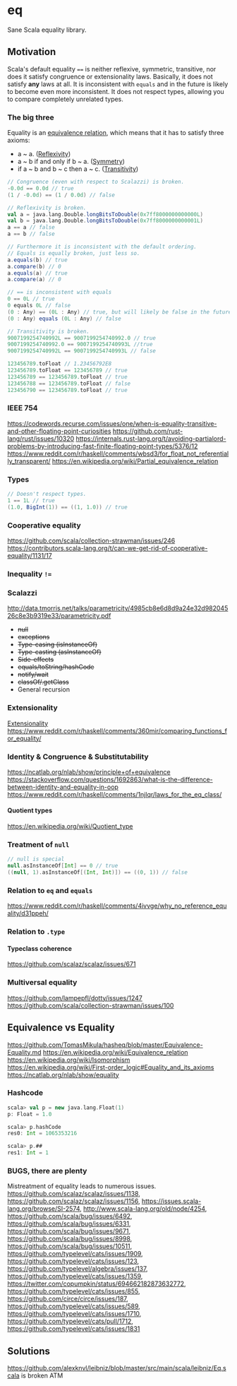 # eq
Sane Scala equality library.

## Motivation
Scala's default equality `==` is neither reflexive, symmetric, transitive, nor does it satisfy congruence or extensionality laws. Basically, it does not satisfy **any** laws at all. It is inconsistent with `equals` and in the future is likely to become even more inconsistent. It does not respect types, allowing you to compare completely unrelated types.

### The big three
Equality is an [equivalence relation](https://en.wikipedia.org/wiki/Equivalence_relation), which means that it has to satisfy three axioms:
 * a ~ a. ([Reflexivity](https://en.wikipedia.org/wiki/Reflexive_relation))
 * a ~ b if and only if b ~ a. ([Symmetry](https://en.wikipedia.org/wiki/Symmetric_relation))
 * if a ~ b and b ~ c then a ~ c. ([Transitivity](https://en.wikipedia.org/wiki/Transitive_relation))

```scala
// Congruence (even with respect to Scalazzi) is broken.
-0.0d == 0.0d // true
(1 / -0.0d) == (1 / 0.0d) // false

// Reflexivity is broken.
val a = java.lang.Double.longBitsToDouble(0x7ff8000000000000L)
val b = java.lang.Double.longBitsToDouble(0x7ff8000000000001L)
a == a // false
a == b // false

// Furthermore it is inconsistent with the default ordering.
// Equals is equally broken, just less so.
a.equals(b) // true
a.compare(b) // 0
a.equals(a) // true
a.compare(a) // 0

// == is inconsistent with equals
0 == 0L // true
0 equals 0L // false
(0 : Any) == (0L : Any) // true, but will likely be false in the future!
(0 : Any) equals (0L : Any) // false

// Transitivity is broken.
9007199254740992L == 9007199254740992.0 // true
9007199254740992.0 == 9007199254740993L //true
9007199254740992L == 9007199254740993L // false

123456789.toFloat // 1.23456792E8
123456789.toFloat == 123456789 // true
123456789 == 123456789.toFloat // true
123456788 == 123456789.toFloat // false
123456790 == 123456789.toFloat // true
```

### IEEE 754
https://codewords.recurse.com/issues/one/when-is-equality-transitive-and-other-floating-point-curiosities
https://github.com/rust-lang/rust/issues/10320
https://internals.rust-lang.org/t/avoiding-partialord-problems-by-introducing-fast-finite-floating-point-types/5376/12
https://www.reddit.com/r/haskell/comments/wbsd3/for_float_not_referentially_transparent/
https://en.wikipedia.org/wiki/Partial_equivalence_relation

### Types

```scala
// Doesn't respect types.
1 == 1L // true
(1.0, BigInt(1)) == ((1, 1.0)) // true
```

### Cooperative equality
https://github.com/scala/collection-strawman/issues/246
https://contributors.scala-lang.org/t/can-we-get-rid-of-cooperative-equality/1131/17

### Inequality `!=`

### Scalazzi
http://data.tmorris.net/talks/parametricity/4985cb8e6d8d9a24e32d98204526c8e3b9319e33/parametricity.pdf

* ~~null~~
* ~~exceptions~~
* ~~Type-casing (isInstanceOf)~~
* ~~Type-casting (asInstanceOf)~~
* ~~Side-effects~~
* ~~equals/toString/hashCode~~
* ~~notify/wait~~
* ~~classOf/.getClass~~
* General recursion

### Extensionality
[Extensionality](https://en.wikipedia.org/wiki/Extensionality)
https://www.reddit.com/r/haskell/comments/360mir/comparing_functions_for_equality/

### Identity & Congruence & Substitutability
https://ncatlab.org/nlab/show/principle+of+equivalence
https://stackoverflow.com/questions/1692863/what-is-the-difference-between-identity-and-equality-in-oop
https://www.reddit.com/r/haskell/comments/1njlqr/laws_for_the_eq_class/

#### Quotient types
https://en.wikipedia.org/wiki/Quotient_type

### Treatment of `null`
```scala
// null is special
null.asInstanceOf[Int] == 0 // true
((null, 1).asInstanceOf[(Int, Int)]) == ((0, 1)) // false
```

### Relation to `eq` and `equals`
https://www.reddit.com/r/haskell/comments/4ivvge/why_no_reference_equality/d31ppeh/

### Relation to `.type`

#### Typeclass coherence
https://github.com/scalaz/scalaz/issues/671

### Multiversal equality
https://github.com/lampepfl/dotty/issues/1247
https://github.com/scala/collection-strawman/issues/100

## Equivalence vs Equality
https://github.com/TomasMikula/hasheq/blob/master/Equivalence-Equality.md
https://en.wikipedia.org/wiki/Equivalence_relation
https://en.wikipedia.org/wiki/Isomorphism
https://en.wikipedia.org/wiki/First-order_logic#Equality_and_its_axioms
https://ncatlab.org/nlab/show/equality

### Hashcode
```scala
scala> val p = new java.lang.Float(1)
p: Float = 1.0

scala> p.hashCode
res0: Int = 1065353216

scala> p.##
res1: Int = 1
```

### BUGS, there are plenty
Mistreatment of equality leads to numerous issues.
https://github.com/scalaz/scalaz/issues/1138, https://github.com/scalaz/scalaz/issues/1156, https://issues.scala-lang.org/browse/SI-2574, http://www.scala-lang.org/old/node/4254, https://github.com/scala/bug/issues/6492, https://github.com/scala/bug/issues/6331, https://github.com/scala/bug/issues/9671, https://github.com/scala/bug/issues/8998, https://github.com/scala/bug/issues/10511, https://github.com/typelevel/cats/issues/1909, https://github.com/typelevel/cats/issues/123, https://github.com/typelevel/algebra/issues/137, https://github.com/typelevel/cats/issues/1359, https://twitter.com/copumpkin/status/694662182873632772, https://github.com/typelevel/cats/issues/855, https://github.com/circe/circe/issues/187, https://github.com/typelevel/cats/issues/589, https://github.com/typelevel/cats/issues/1710, https://github.com/typelevel/cats/pull/1712, https://github.com/typelevel/cats/issues/1831

## Solutions
https://github.com/alexknvl/leibniz/blob/master/src/main/scala/leibniz/Eq.scala is broken ATM

